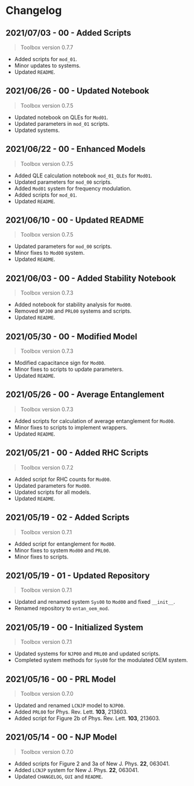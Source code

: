 # Changelog

## 2021/07/03 - 00 - Added Scripts
> Toolbox version 0.7.7
* Added scripts for `mod_01`.
* Minor updates to systems.
* Updated `README`.

## 2021/06/26 - 00 - Updated Notebook
> Toolbox version 0.7.5
* Updated notebook on QLEs for `Mod01`.
* Updated parameters in `mod_01` scripts.
* Updated systems.

## 2021/06/22 - 00 - Enhanced Models
> Toolbox version 0.7.5
* Added QLE calculation notebook `mod_01_QLEs` for `Mod01`.
* Updated parameters for `mod_00` scripts.
* Added `Mod01` system for frequency modulation.
* Added scripts for `mod_01`.
* Updated `README`.

## 2021/06/10 - 00 - Updated README
> Toolbox version 0.7.5
* Updated parameters for `mod_00` scripts.
* Minor fixes to `Mod00` system.
* Updated `README`.

## 2021/06/03 - 00 - Added Stability Notebook
> Toolbox version 0.7.3
* Added notebook for stability analysis for `Mod00`.
* Removed `NPJ00` and `PRL00` systems and scripts.
* Updated `README`.

## 2021/05/30 - 00 - Modified Model
> Toolbox version 0.7.3
* Modified capacitance sign for `Mod00`.
* Minor fixes to scripts to update parameters.
* Updated `README`.

## 2021/05/26 - 00 - Average Entanglement
> Toolbox version 0.7.3
* Added scripts for calculation of average entanglement for `Mod00`.
* Minor fixes to scripts to implement wrappers.
* Updated `README`.

## 2021/05/21 - 00 - Added RHC Scripts
> Toolbox version 0.7.2
* Added script for RHC counts for `Mod00`.
* Updated parameters for `Mod00`.
* Updated scripts for all models.
* Updated `README`. 

## 2021/05/19 - 02 - Added Scripts
> Toolbox version 0.7.1
* Added script for entanglement for `Mod00`.
* Minor fixes to system `Mod00` and `PRL00`.
* Minor fixes to scripts.

## 2021/05/19 - 01 - Updated Repository
> Toolbox version 0.7.1
* Updated and renamed system `Sys00` to `Mod00` and fixed `__init__`.
* Renamed repository to `entan_oem_mod`.

## 2021/05/19 - 00 - Initialized System
> Toolbox version 0.7.1
* Updated systems for `NJP00` and `PRL00` and updated scripts.
* Completed system methods for `Sys00` for the modulated OEM system.

## 2021/05/16 - 00 - PRL Model
> Toolbox version 0.7.0
* Updated and renamed `LCNJP` model to `NJP00`.
* Added `PRL00` for Phys. Rev. Lett. **103**, 213603.
* Added script for Figure 2b of Phys. Rev. Lett. **103**, 213603.

## 2021/05/14 - 00 - NJP Model
> Toolbox version 0.7.0
* Added scripts for Figure 2 and 3a of New J. Phys. **22**, 063041.
* Added `LCNJP` system for New J. Phys. **22**, 063041.
* Updated `CHANGELOG`, `GUI` and `README`.
